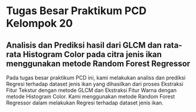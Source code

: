 # Tugas Besar Praktikum PCD Kelompok 20

## Analisis dan Prediksi hasil dari GLCM dan rata-rata Histogram Color pada citra jenis ikan menggunakan metode Random Forest Regressor

Pada tugas besar praktikum PCD ini, kami melakukan analiss dan prediksi Regresi terhadap dataset jenis ikan yang dihasilkan dari proses Ekstraksi Fitur Tekstur dengan metode GLCM dan Ekstraksi Fitur Warna dengan metode Histogram Color. Kami menggunakan metode Random Forest Regressor dalam melakukan Regresi terhadap dataset jenis ikan.

